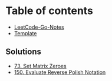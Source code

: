 # Table of contents

* [LeetCode-Go-Notes](README.md)
* [Template](template.md)

## Solutions

* [73. Set Matrix Zeroes](solutions/73.-set-matrix-zeroes.md)
* [150. Evaluate Reverse Polish Notation](solutions/leetcode-150.-evaluate-reverse-polish-notation.md)

